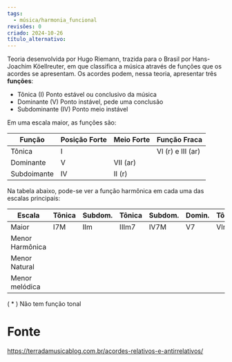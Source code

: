 ```yaml
---
tags:
  - música/harmonia_funcional
revisões: 0
criado: 2024-10-26
título_alternativo:
---
```

Teoria desenvolvida por Hugo Riemann, trazida para o Brasil por Hans-Joachim Köellreuter, em que classifica a música através de funções que os acordes se apresentam. Os acordes podem, nessa teoria, apresentar três **funções**: 
- Tônica (I)
	Ponto estável ou conclusivo da música
- Dominante (V)
	Ponto instável, pede uma conclusão
- Subdominante (IV)
	Ponto meio instável

Em uma escala maior, as funções são: 

| Função      | Posição Forte | Meio Forte | Função Fraca      |
| ----------- | ------------- | ---------- | ----------------- |
| Tônica      | I             |            | VI (r) e III (ar) |
| Dominante   | V             | VII (ar)   |                   |
| Subdoimante | IV            | II (r)     |                   |

Na tabela abaixo, pode-se ver a função harmônica em cada uma das escalas principais:

| Escala          | Tônica | Subdom. | Tônica | Subdom. | Domin. | Tônica | Domin     |
| --------------- | ------ | ------- | ------ | ------- | ------ | ------ | --------- |
| Maior           | I7M    | IIm     | IIIm7  | IV7M    | V7     | VIm7   | VIIm7(b5) |
| Menor Harmônica |        |         |        |         |        |        |           |
| Menor Natural   |        |         |        |         |        |        |           |
| Menor melódica  |        |         |        |         |        |        |           |
( * ) Não tem função tonal
# Fonte
https://terradamusicablog.com.br/acordes-relativos-e-antirrelativos/